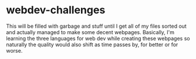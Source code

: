 # webdev-challenges

This will be filled with garbage and stuff until I get all of my files sorted out and actually managed to make some decent webpages. Basically, I'm learning the three languages for web dev while creating these webpages so naturally the quality would also shift as time passes by, for better or for worse.
